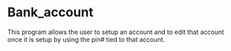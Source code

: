# Bank_account

This program allows the user to setup an account and to edit that account once it is setup by using the pin# tied to that account.

